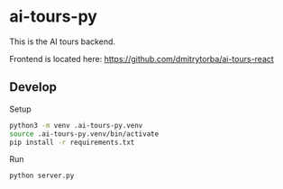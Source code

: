 # ai-tours-py

This is the AI tours backend.

Frontend is located here: https://github.com/dmitrytorba/ai-tours-react

## Develop

Setup

```zsh
python3 -m venv .ai-tours-py.venv 
source .ai-tours-py.venv/bin/activate
pip install -r requirements.txt 
```

Run

```zsh
python server.py
```
